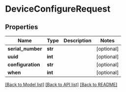 # DeviceConfigureRequest


## Properties
Name | Type | Description | Notes
------------ | ------------- | ------------- | -------------
**serial_number** | **str** |  | [optional] 
**uuid** | **int** |  | [optional] 
**configuration** | **str** |  | [optional] 
**when** | **int** |  | [optional] 

[[Back to Model list]](../README.md#documentation-for-models) [[Back to API list]](../README.md#documentation-for-api-endpoints) [[Back to README]](../README.md)


